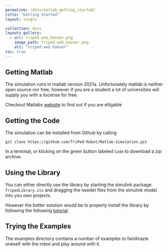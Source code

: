 ```yaml
---
permalink: /docs/matlab_getting_started/
title: "Getting Started"
layout: single

collection: docs
layouts_gallery:
  - url: triped_web_banner.png
    image_path: triped_web_banner.png
    alt: "triped web banner"
toc: true
---
```



## Getting Matlab

The simulation runs in matlab version 2021a.
Unfortunately matlab is neither open source nor free, however if you are a student a lot of universities will supply you with a liscense for free.


Checkout Matlabs [website](https://de.mathworks.com/products/get-matlab.html) to find out if you are elligable


## Getting the Code

The simulation can be installed from Github by calling
```
git clone https://github.com/TriPed-Robot/Matlab-Simulation.git
```

In a terminal, or klicking on the green button labeled `Code` to download a zip archive.


## Using the Library

You can either directly use the library by starting the simulink package `TripedLibrary.slx` and dragging the needet files from the simulink model into you own projects.

However the better solution would be to properly install the library by following the following [tutorial](https://de.mathworks.com/help/simulink/ug/adding-libraries-to-the-library-browser.html).




## Trying the Examples

The examples directory contains a number of examples to familirazie oneself with the robot and play around with it.


